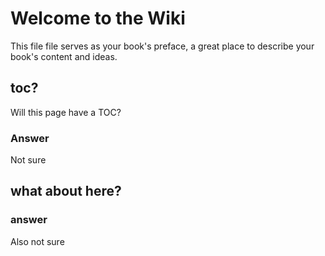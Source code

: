 # Welcome to the Wiki

This file file serves as your book's preface, a great place to describe your book's content and ideas.

## toc?

Will this page have a TOC?

### Answer

Not sure

## what about here?

### answer

Also not sure

